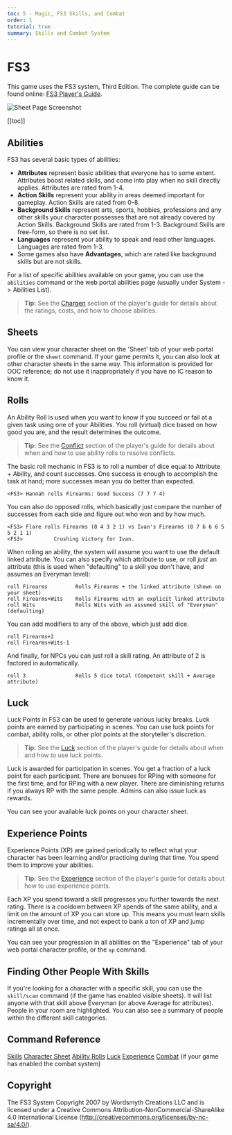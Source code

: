 ```yaml
---
toc: 5 - Magic, FS3 Skills, and Combat
order: 1
tutorial: true
summary: Skills and Combat System
---
```

# FS3

This game uses the FS3 system, Third Edition.  The complete guide can be found online: [FS3 Player's Guide](http://www.aresmush.com/fs3/fs3-3).

![Sheet Page Screenshot](https://aresmush.com/images/help-images/sheet.png)

[[toc]]

## Abilities

FS3 has several basic types of abilities:

* **Attributes** represent basic abilities that everyone has to some extent. Attributes boost related skills, and come into play when no skill directly applies. Attributes are rated from 1-4.
* **Action Skills** represent your ability in areas deemed important for gameplay. Action Skills are rated from 0-8.
* **Background Skills** represent arts, sports, hobbies, professions and any other skills your character possesses that are not already covered by Action Skills.  Background Skills are rated from 1-3. Background Skills are free-form, so there is no set list.
* **Languages** represent your ability to speak and read other languages. Languages are rated from 1-3.
* Some games also have **Advantages**, which are rated like background skills but are not skills.

For a list of specific abilities available on your game, you can use the `abilities` command or the web portal abilities page (usually under System -> Abilities List).

> **Tip:** See the [Chargen](https://aresmush.com/fs3/fs3-3/chargen.html) section of the player's guide for details about the ratings, costs, and how to choose abilities.

## Sheets

You can view your character sheet on the 'Sheet' tab of your web portal profile or the `sheet` command.  If your game permits it, you can also look at other character sheets in the same way.  This information is provided for OOC reference; do not use it inappropriately if you have no IC reason to know it.

## Rolls

An Ability Roll is used when you want to know if you succeed or fail at a given task using one of your Abilities. You roll (virtual) dice based on how good you are, and the result determines the outcome.

> **Tip:** See the [Conflict](https://aresmush.com/fs3/fs3-3/conflict.html) section of the player's guide for details about when and how to use ability rolls to resolve conflicts.

The basic roll mechanic in FS3 is to roll a number of dice equal to Attribute + Ability, and count successes.  One success is enough to accomplish the task at hand; more successes mean you do better than expected.

    <FS3> Hannah rolls Firearms: Good Success (7 7 7 4)

You can also do opposed rolls, which basically just compare the number of successes from each side and figure out who won and by how much.

    <FS3> Flare rolls Firearms (8 4 3 2 1) vs Ivan's Firearms (8 7 6 6 6 5 5 2 1 1)
    <FS3>          Crushing Victory for Ivan.

When rolling an ability, the system will assume you want to use the default linked attribute. You can also specify which attribute to use, or roll _just_ an attribute (this is used when "defaulting" to a skill you don't have, and assumes an Everyman level):

    roll Firearms         Rolls Firearms + the linked attribute (shown on your sheet)
    roll Firearms+Wits    Rolls Firearms with an explicit linked attribute
    roll Wits             Rolls Wits with an assumed skill of "Everyman" (defaulting)

You can add modifiers to any of the above, which just add dice.

    roll Firearms+2
    roll Firearms+Wits-1

And finally, for NPCs you can just roll a skill rating.  An attribute of 2 is factored in automatically.

    roll 3                Rolls 5 dice total (Competent skill + Average attribute)

## Luck

Luck Points in FS3 can be used to generate various lucky breaks.  Luck points are earned by participating in scenes. You can use luck points for combat, ability rolls, or other plot points at the storyteller's discretion.

> **Tip:** See the [Luck](https://aresmush.com/fs3/fs3-3/luck.html) section of the player's guide for details about when and how to use luck points.

Luck is awarded for participation in scenes.  You get a fraction of a luck point for each participant.  There are bonuses for RPing with someone for the first time, and for RPing with a new player.  There are diminishing returns if you always RP with the same people.  Admins can also issue luck as rewards.

You can see your available luck points on your character sheet.

## Experience Points

Experience Points (XP) are gained periodically to reflect what your character has been learning and/or practicing during that time.  You spend them to improve your abilities.

> **Tip:** See the [Experience](https://aresmush.com/fs3/fs3-3/experience.html) section of the player's guide for details about how to use experience points.

Each XP you spend toward a skill progresses you further towards the next rating.  There is a cooldown between XP spends of the same ability, and a limit on the amount of XP you can store up.  This means you must learn skills incrementally over time, and not expect to bank a ton of XP and jump ratings all at once.

You can see your progression in all abilities on the "Experience" tab of your web portal character profile, or the `xp` command.

## Finding Other People With Skills

If you're looking for a character with a specific skill, you can use the `skill/scan` command (if the game has enabled visible sheets).  It will list anyone with that skill above Everyman (or above Average for attributes).  People in your room are highlighted.  You can also see a summary of people within the different skill categories.

## Command Reference

[Skills](/help/skills)
[Character Sheet](/help/sheet)
[Ability Rolls](/help/rolls)
[Luck](/help/luck)
[Experience](/help/xp)
[Combat](/help/combat) (if your game has enabled the combat system)

## Copyright

The FS3 System Copyright 2007 by Wordsmyth Creations LLC and is licensed under a Creative Commons Attribution-NonCommercial-ShareAlike 4.0 International License (http://creativecommons.org/licenses/by-nc-sa/4.0/).
